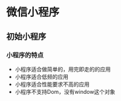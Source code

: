 # 微信小程序
## 初始小程序
###  小程序的特点
- 小程序适合做简单的，用完即走的的应用
- 小程序适合低频的应用
- 小程序适合性能要求不高的应用
- 小程序不支持Dom，没有window这个对象